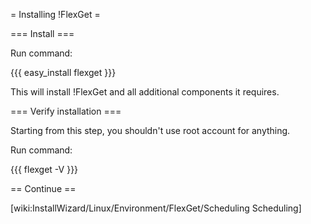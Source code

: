 = Installing !FlexGet =

=== Install ===

Run command:

{{{
easy_install flexget
}}}

This will install !FlexGet and all additional components it requires.

=== Verify installation ===

Starting from this step, you shouldn't use root account for anything.

Run command:

{{{
flexget -V
}}}

== Continue ==

[wiki:InstallWizard/Linux/Environment/FlexGet/Scheduling Scheduling]
